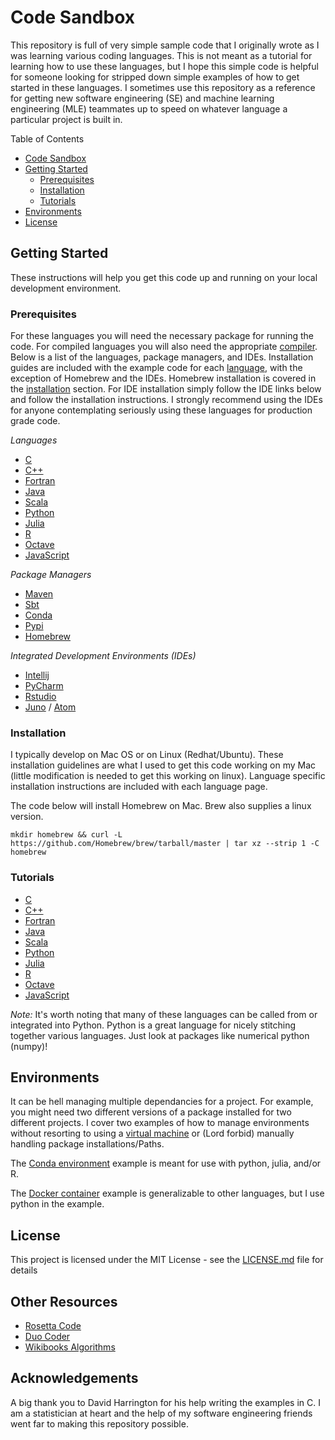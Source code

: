 # Code Sandbox

This repository is full of very simple sample code that I originally wrote as I was learning various coding languages. This is not meant as a tutorial for learning how to use these languages, but I hope this simple code is helpful for someone looking for stripped down simple examples of how to get started in these languages. I sometimes use this repository as a reference for getting new software engineering (SE) and machine learning engineering (MLE) teammates up to speed on whatever language a particular project is built in.

<!-- TOC -->

Table of Contents
- [Code Sandbox](#code-sandbox)
- [Getting Started](#getting-started)
  - [Prerequisites](#prerequisites)
  - [Installation](#installation)
  - [Tutorials](#tutorials)
- [Environments](#environments)
- [License](#license)

<!-- /TOC -->

## Getting Started

These instructions will help you get this code up and running on your local development environment.

### Prerequisites

For these languages you will need the necessary package for running the code. For compiled languages you will also need the appropriate [compiler](https://en.wikipedia.org/wiki/Compiler). Below is a list of the languages, package managers, and IDEs. Installation guides are included with the example code for each [language](#languages), with the exception of Homebrew and the IDEs. Homebrew installation is covered in the [installation](#installation) section. For IDE installation simply follow the IDE links below and follow the installation instructions. I strongly recommend using the IDEs for anyone contemplating seriously using these languages for production grade code.

*Languages*
* [C](https://en.wikipedia.org/wiki/C_(programming_language))
* [C++](https://en.wikipedia.org/wiki/C%2B%2B)
* [Fortran](https://en.wikipedia.org/wiki/Fortran)
* [Java](https://www.java.com/en/)
* [Scala](https://www.scala-lang.org/)
* [Python](https://www.anaconda.com/download/#macos)
* [Julia](https://julialang.org/)
* [R](https://www.r-project.org/)
* [Octave](https://www.gnu.org/software/octave/)
* [JavaScript](https://www.w3schools.com/js/)

<!--
https://doc.rust-lang.org/book/ch01-02-hello-world.html
https://elixir-lang.org/crash-course.html
https://gobyexample.com/hello-world
-->

*Package Managers*
* [Maven](https://maven.apache.org/)
* [Sbt](https://www.scala-sbt.org/)
* [Conda](https://docs.conda.io/en/latest/)
* [Pypi](https://pypi.org/)
* [Homebrew](https://brew.sh/)

*Integrated Development Environments (IDEs)*
* [Intellij](https://www.jetbrains.com/idea/)
* [PyCharm](https://www.jetbrains.com/pycharm/)
* [Rstudio](https://www.rstudio.com/)
* [Juno](https://junolab.org/) / [Atom](https://atom.io/)

### Installation

I typically develop on Mac OS or on Linux (Redhat/Ubuntu). These installation guidelines are what I used to get this code working on my Mac (little modification is needed to get this working on linux). Language specific installation instructions are included with each language page.

The code below will install Homebrew on Mac. Brew also supplies a linux version.

```
mkdir homebrew && curl -L https://github.com/Homebrew/brew/tarball/master | tar xz --strip 1 -C homebrew
```

### Tutorials

<!--
Code Essentials
* Importing Functionality
* Unit Testing
* Formating / Typing Testing
-->

* [C](./C/README.md)
* [C++](./C++/README.md)
* [Fortran](./Fortran/README.md)
* [Java](./Java/README.md)
* [Scala](./Scala/README.md)
* [Python](./Python/README.md)
* [Julia](./Julia/README.md)
* [R](./R/README.md)
* [Octave](./Octave/README.md)
* [JavaScript](./JavaScript/README.md)

*Note:* It's worth noting that many of these languages can be called from or integrated into Python. Python is a great language for nicely stitching together various languages. Just look at packages like numerical python (numpy)!

## Environments

It can be hell managing multiple dependancies for a project. For example, you might need two different versions of a package installed for two different projects. I cover two examples of how to manage environments without resorting to using a [virtual machine](https://en.wikipedia.org/wiki/Virtual_machine) or (Lord forbid) manually handling package installations/Paths.

The [Conda environment](./Environments/Conda/README.md) example is meant for use with python, julia, and/or R.

The [Docker container](./Environments/Docker/README.md) example is generalizable to other languages, but I use python in the example.

## License

This project is licensed under the MIT License - see the [LICENSE.md](LICENSE.md) file for details

## Other Resources

* [Rosetta Code](https://rosettacode.org/wiki/Rosetta_Code)
* [Duo Coder](https://jasonpark.me/DuoCoder/public/)
* [Wikibooks Algorithms](https://en.wikibooks.org/wiki/Algorithm_Implementation)

## Acknowledgements

A big thank you to David Harrington for his help writing the examples in C. I am a statistician at heart and the help of my software engineering friends went far to making this repository possible.

